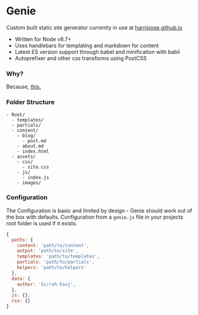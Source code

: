 # Genie

Custom built static site generator currently in use at [harrisjose.github.io](https://harrisjose.github.io)

- Written for Node v8.7+
- Uses handlebars for templating and markdown for content
- Latest ES version support through babel and minification with babli
- Autoprefixer and other css transforms using PostCSS

### Why?
Because, [this.](https://github.com/jlord/balrog)

### Folder Structure

```
- Root/
  - templates/
  - partials/
  - content/
    - blog/
      - post.md
    - about.md
    - index.html
  - assets/
    - css/
      - site.css
    - js/
      - index.js
    - images/
```
### Configuration

The Configuration is basic and limited by design - Genie should work out of the box with defaults. Configuration from a `genie.js` file in your projects root folder is used if it exists.

```javascript
{
  paths: {
    content: 'path/to/content',
    output: 'path/to/site',
    templates: 'path/to/templates',
    partials: 'path/to/partials',
    helpers: 'path/to/helpers'
  },
  data: {
    author: 'Sirrah Esoj',
  },
  js: {},
  css: {}
}
```
